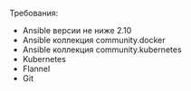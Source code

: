 Требования:
- Ansible версии не ниже 2.10
- Ansible коллекция community.docker
- Ansible коллекция community.kubernetes
- Kubernetes
- Flannel
- Git
